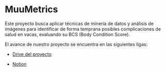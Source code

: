 # MuuMetrics
Este proyecto busca aplicar técnicas de minería de datos y análisis de imágenes para identificar de forma temprana posibles complicaciones de salud en vacas, evaluando su BCS (Body Condition Score).

El avance de nuestro proyecto se encuentra en las siguientes ligas:
- [Drive del proyecto](https://drive.google.com/drive/folders/1xQ-WnKvpaFhXdCvodIKwVP_DjKes0lJr?usp=sharing)

- [Notion](https://gray-seaplane-cef.notion.site/MuuMetrics-2791c55762fc8068b8fdccd1ea386017?source=copy_link)